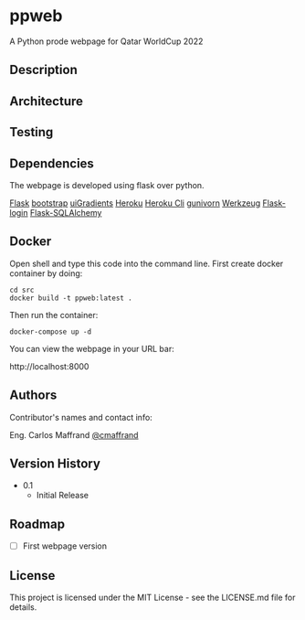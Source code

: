 # ppweb

A Python prode webpage for Qatar WorldCup 2022

## Description

## Architecture

## Testing

## Dependencies

The webpage is developed using flask over python. 

[Flask](https://flask.palletsprojects.com/en/2.1.x/)
[bootstrap](https://getbootstrap.com/docs/5.1/getting-started/introduction/)
[uiGradients](https://uigradients.com)
[Heroku](https://dashboard.heroku.com/apps)
[Heroku Cli](https://devcenter.heroku.com/articles/heroku-cli)
[gunivorn](https://gunicorn.org)
[Werkzeug](https://werkzeug.palletsprojects.com/en/2.1.x/installation/)
[Flask-login](https://flask-login.readthedocs.io/en/latest/#installation)
[Flask-SQLAlchemy](https://flask-sqlalchemy.palletsprojects.com/en/2.x/quickstart/#installation)

## Docker

Open shell and type this code into the command line.
First create docker container by doing:

```
cd src
docker build -t ppweb:latest .
```

Then run the container:

```
docker-compose up -d
```

You can view the webpage in your URL bar:

http://localhost:8000

## Authors

Contributor's names and contact info:

Eng. Carlos Maffrand  [@cmaffrand](https://www.linkedin.com/in/carlos-maffrand-3ab3b340/)

## Version History

* 0.1
    * Initial Release

## Roadmap

- [ ] First webpage version

## License

This project is licensed under the MIT License - see the LICENSE.md file for details.
